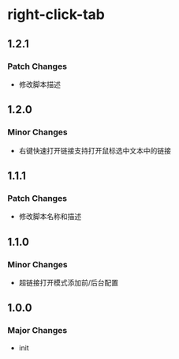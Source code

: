 # right-click-tab

## 1.2.1

### Patch Changes

- 修改脚本描述

## 1.2.0

### Minor Changes

- 右键快速打开链接支持打开鼠标选中文本中的链接

## 1.1.1

### Patch Changes

- 修改脚本名称和描述

## 1.1.0

### Minor Changes

- 超链接打开模式添加前/后台配置

## 1.0.0

### Major Changes

- init
